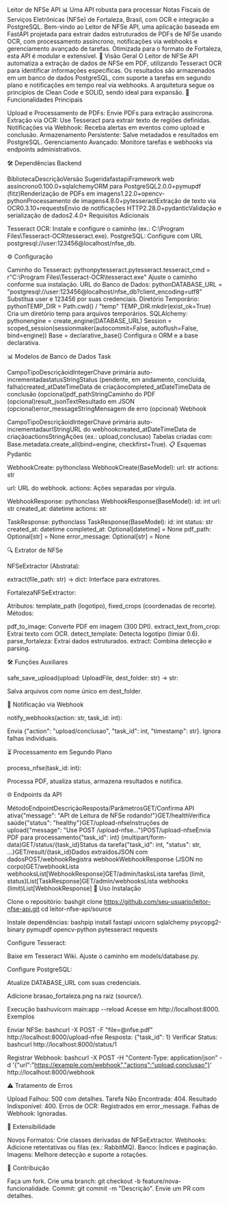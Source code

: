 Leitor de NFSe API 📊
Uma API robusta para processar Notas Fiscais de Serviços Eletrônicas (NFSe) de Fortaleza, Brasil, com OCR e integração a PostgreSQL.
Bem-vindo ao Leitor de NFSe API, uma aplicação baseada em FastAPI projetada para extrair dados estruturados de PDFs de NFSe usando OCR, com processamento assíncrono, notificações via webhooks e gerenciamento avançado de tarefas. Otimizada para o formato de Fortaleza, esta API é modular e extensível.
📖 Visão Geral
O Leitor de NFSe API automatiza a extração de dados de NFSe em PDF, utilizando Tesseract OCR para identificar informações específicas. Os resultados são armazenados em um banco de dados PostgreSQL, com suporte a tarefas em segundo plano e notificações em tempo real via webhooks. A arquitetura segue os princípios de Clean Code e SOLID, sendo ideal para expansão.
🚀 Funcionalidades Principais

Upload e Processamento de PDFs: Envie PDFs para extração assíncrona.
Extração via OCR: Use Tesseract para extrair texto de regiões definidas.
Notificações via Webhook: Receba alertas em eventos como upload e conclusão.
Armazenamento Persistente: Salve metadados e resultados em PostgreSQL.
Gerenciamento Avançado: Monitore tarefas e webhooks via endpoints administrativos.

🛠️ Dependências
Backend













































BibliotecaDescriçãoVersão SugeridafastapiFramework web assíncrono0.100.0+sqlalchemyORM para PostgreSQL2.0.0+pymupdf (fitz)Renderização de PDFs em imagens1.22.0+opencv-pythonProcessamento de imagens4.8.0+pytesseractExtração de texto via OCR0.3.10+requestsEnvio de notificações HTTP2.28.0+pydanticValidação e serialização de dados2.4.0+
Requisitos Adicionais

Tesseract OCR: Instale e configure o caminho (ex.: C:\Program Files\Tesseract-OCR\tesseract.exe).
PostgreSQL: Configure com URL postgresql://user:123456@localhost/nfse_db.

⚙️ Configuração

Caminho do Tesseract:
pythonpytesseract.pytesseract.tesseract_cmd = r"C:\Program Files\Tesseract-OCR\tesseract.exe"
Ajuste o caminho conforme sua instalação.
URL do Banco de Dados:
pythonDATABASE_URL = "postgresql://user:123456@localhost/nfse_db?client_encoding=utf8"
Substitua user e 123456 por suas credenciais.
Diretório Temporário:
pythonTEMP_DIR = Path.cwd() / "temp"
TEMP_DIR.mkdir(exist_ok=True)
Cria um diretório temp para arquivos temporários.
SQLAlchemy:
pythonengine = create_engine(DATABASE_URL)
Session = scoped_session(sessionmaker(autocommit=False, autoflush=False, bind=engine))
Base = declarative_base()
Configura o ORM e a base declarativa.

📊 Modelos de Banco de Dados
Task













































CampoTipoDescriçãoidIntegerChave primária auto-incrementadastatusStringStatus (pendente, em andamento, concluída, falha)created_atDateTimeData de criaçãocompleted_atDateTimeData de conclusão (opcional)pdf_pathStringCaminho do PDF (opcional)result_jsonTextResultado em JSON (opcional)error_messageStringMensagem de erro (opcional)
Webhook






























CampoTipoDescriçãoidIntegerChave primária auto-incrementadaurlStringURL do webhookcreated_atDateTimeData de criaçãoactionsStringAções (ex.: upload,conclusao)
Tabelas criadas com: Base.metadata.create_all(bind=engine, checkfirst=True).
📋 Esquemas Pydantic

WebhookCreate:
pythonclass WebhookCreate(BaseModel):
    url: str
    actions: str

url: URL do webhook.
actions: Ações separadas por vírgula.


WebhookResponse:
pythonclass WebhookResponse(BaseModel):
    id: int
    url: str
    created_at: datetime
    actions: str

TaskResponse:
pythonclass TaskResponse(BaseModel):
    id: int
    status: str
    created_at: datetime
    completed_at: Optional[datetime] = None
    pdf_path: Optional[str] = None
    error_message: Optional[str] = None


🔍 Extrator de NFSe

NFSeExtractor (Abstrata):

extract(file_path: str) -> dict: Interface para extratores.


FortalezaNFSeExtractor:

Atributos: template_path (logotipo), fixed_crops (coordenadas de recorte).
Métodos:

pdf_to_image: Converte PDF em imagem (300 DPI).
extract_text_from_crop: Extrai texto com OCR.
detect_template: Detecta logotipo (limiar 0.6).
parse_fortaleza: Extrai dados estruturados.
extract: Combina detecção e parsing.





🛠️ Funções Auxiliares

safe_save_upload(upload: UploadFile, dest_folder: str) -> str:

Salva arquivos com nome único em dest_folder.



🔔 Notificação via Webhook

notify_webhooks(action: str, task_id: int):

Envia {"action": "upload/conclusao", "task_id": int, "timestamp": str}.
Ignora falhas individuais.



⏳ Processamento em Segundo Plano

process_nfse(task_id: int):

Processa PDF, atualiza status, armazena resultados e notifica.



🌐 Endpoints da API







































































MétodoEndpointDescriçãoResposta/ParâmetrosGET/Confirma API ativa{"message": "API de Leitura de NFSe rodando!"}GET/healthVerifica saúde{"status": "healthy"}GET/upload-nfseInstruções de upload{"message": "Use POST /upload-nfse..."}POST/upload-nfseEnvia PDF para processamento{"task_id": int} (multipart/form-data)GET/status/{task_id}Status da tarefa{"task_id": int, "status": str, ...}GET/result/{task_id}Dados extraídosJSON com dadosPOST/webhookRegistra webhookWebhookResponse (JSON no corpo)GET/webhookLista webhooksList[WebhookResponse]GET/admin/tasksLista tarefas (limit, status)List[TaskResponse]GET/admin/webhooksLista webhooks (limit)List[WebhookResponse]
🚀 Uso
Instalação

Clone o repositório:
bashgit clone https://github.com/seu-usuario/leitor-nfse-api.git
cd leitor-nfse-api/source

Instale dependências:
bashpip install fastapi uvicorn sqlalchemy psycopg2-binary pymupdf opencv-python pytesseract requests

Configure Tesseract:

Baixe em Tesseract Wiki.
Ajuste o caminho em models/database.py.


Configure PostgreSQL:

Atualize DATABASE_URL com suas credenciais.


Adicione brasao_fortaleza.png na raiz (source/).

Execução
bashuvicorn main:app --reload
Acesse em http://localhost:8000.
Exemplos

Enviar NFSe:
bashcurl -X POST -F "file=@nfse.pdf" http://localhost:8000/upload-nfse
Resposta: {"task_id": 1}
Verificar Status:
bashcurl http://localhost:8000/status/1

Registrar Webhook:
bashcurl -X POST -H "Content-Type: application/json" -d '{"url":"https://example.com/webhook","actions":"upload,conclusao"}' http://localhost:8000/webhook


⚠️ Tratamento de Erros

Upload Falhou: 500 com detalhes.
Tarefa Não Encontrada: 404.
Resultado Indisponível: 400.
Erros de OCR: Registrados em error_message.
Falhas de Webhook: Ignoradas.

🌱 Extensibilidade

Novos Formatos: Crie classes derivadas de NFSeExtractor.
Webhooks: Adicione retentativas ou filas (ex.: RabbitMQ).
Banco: Índices e paginação.
Imagens: Melhore detecção e suporte a rotações.

🤝 Contribuição

Faça um fork.
Crie uma branch: git checkout -b feature/nova-funcionalidade.
Commit: git commit -m "Descrição".
Envie um PR com detalhes.
